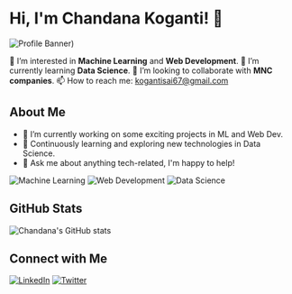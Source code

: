 # Hi, I'm Chandana Koganti! 👋

![Profile Banner]([https://cdn1.expresscomputer.in/wp-content/uploads/2022/11/21123050/EC_Data_Science_Technology_750.jpg))

👀 I’m interested in **Machine Learning** and **Web Development**.
🌱 I’m currently learning **Data Science**.
💞️ I’m looking to collaborate with **MNC companies**.
📫 How to reach me: [kogantisai67@gmail.com](mailto:kogantisai67@gmail.com)

## About Me

- 🔭 I’m currently working on some exciting projects in ML and Web Dev.
- 🌱 Continuously learning and exploring new technologies in Data Science.
- 💬 Ask me about anything tech-related, I'm happy to help!

![Machine Learning](https://your-image-url.com/machine-learning.jpg) ![Web Development](https://your-image-url.com/web-development.jpg) ![Data Science](https://your-image-url.com/data-science.jpg)

## GitHub Stats

![Chandana's GitHub stats](https://github-readme-stats.vercel.app/api?username=chandana-koganti14&show_icons=true&theme=radical)

## Connect with Me

[![LinkedIn](https://img.shields.io/badge/LinkedIn-Profile-blue)](https://www.linkedin.com/in/your-profile)
[![Twitter](https://img.shields.io/badge/Twitter-Profile-blue)](https://twitter.com/your-profile)
